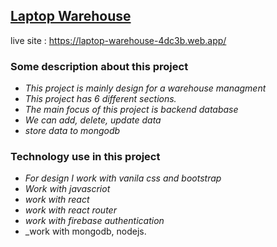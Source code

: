## [Laptop Warehouse](https://laptop-warehouse-4dc3b.web.app/)
live site : https://laptop-warehouse-4dc3b.web.app/
### Some description about this project
* _This project is mainly design for a warehouse managment_
* _This project has 6 different sections._
* _The main focus of this project is backend database_
* _We can add, delete, update data_
* _store data to mongodb_

### Technology use in this project
* _For design I work with vanila css and bootstrap_
* _Work with javascriot_
* _work with react_
* _work with react router_
* _work with firebase authentication_
* _work with mongodb, nodejs.
